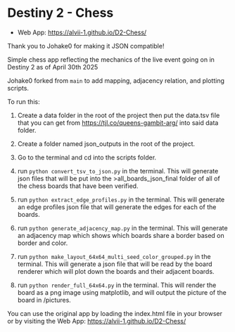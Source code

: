 # Destiny 2 - Chess

- Web App: https://alvii-1.github.io/D2-Chess/

Thank you to Johake0 for making it JSON compatible!

Simple chess app reflecting the mechanics of the live event going on in Destiny 2 as of April 30th 2025

Johake0 forked from `main` to add mapping, adjacency relation, and plotting scripts. 


To run this:
1) Create a data folder in the root of the project then put the data.tsv file that you can get from https://tjl.co/queens-gambit-arg/ into said data folder.

2) Create a folder named json_outputs in the root of the project.

3) Go to the terminal and cd into the scripts folder.

4) run `python convert_tsv_to_json.py` in the terminal. This will generate json files that will be put into the >all_boards_json_final folder of all of the chess boards that have been verified.

5) run `python extract_edge_profiles.py` in the terminal. This will generate an edge profiles json file that will generate the edges for each of the boards.

6) run `python generate_adjacency_map.py` in the terminal. This will generate an adjacency map which shows which boards share a border based on border and color.

7) run `python make_layout_64x64_multi_seed_color_grouped.py` in the terminal. This will generate a json file that will be read by the board renderer which will plot down the boards and their adjacent boards.

8) run `python render_full_64x64.py` in the terminal. This will render the board as a png image using matplotlib, and will output the picture of the board in /pictures.

You can use the original app by loading the index.html file in your browser or by visiting the Web App: https://alvii-1.github.io/D2-Chess/

